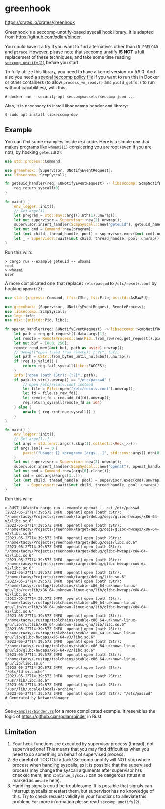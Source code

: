 # greenhook

https://crates.io/crates/greenhook

Greenhook is a seccomp-unotify-based syscall hook library. It is adapted from <https://github.com/pdlan/binder>.

You could have it a try if you want to find alternatives other than `LD_PRELOAD` and `ptrace`. However, please note that seccomp unotify **IS NOT** a full replacement of these techniques, and take some time reading [`seccomp_unotify(2)`](https://man7.org/linux/man-pages/man2/seccomp_unotify.2.html) before you start.

To fully utilize this library, you need to have a kernel version >= 5.9.0. And also you need [a special seccomp policy file](./assets/seccomp.json) if you want to run this in Docker or other containers (to allow `process_vm_readv()` and `pidfd_getfd()` to run without capabilities), with this:

```console
# docker run --security-opt seccomp=assets/seccomp.json ...
```

Also, it is necessary to install libseccomp header and library:

```
$ sudo apt install libseccomp-dev
```

## Example

You can find some examples inside test code. Here is a simple one that makes programs like `whoami(1)` considering you are root (even if you are not), by hooking `geteuid(2)`:

```rust
use std::process::Command;

use greenhook::{Supervisor, UNotifyEventRequest};
use libseccomp::ScmpSyscall;

fn geteuid_handler(req: &UNotifyEventRequest) -> libseccomp::ScmpNotifResp {
    req.return_syscall(0)
}

fn main() {
    env_logger::init();
    // Get argv[1]
    let program = std::env::args().nth(1).unwrap();
    let mut supervisor = Supervisor::new(2).unwrap();
    supervisor.insert_handler(ScmpSyscall::new("geteuid"), geteuid_handler);
    let mut cmd = Command::new(program);
    let (mut child, thread_handle, pool) = supervisor.exec(&mut cmd).unwrap();
    let _ = Supervisor::wait(&mut child, thread_handle, pool).unwrap();
}
```

Run this with:

```console
> cargo run --example geteuid -- whoami
root
> whoami
user
```

A more complicated one, that replaces `/etc/passwd` to `/etc/resolv.conf` by hooking `openat(2)`:

```rust
use std::{process::Command, ffi::CStr, fs::File, os::fd::AsRawFd};

use greenhook::{Supervisor, UNotifyEventRequest, RemoteProcess};
use libseccomp::ScmpSyscall;
use log::info;
use nix::{unistd::Pid, libc};

fn openat_handler(req: &UNotifyEventRequest) -> libseccomp::ScmpNotifResp {
    let path = req.get_request().data.args[1];
    let remote = RemoteProcess::new(Pid::from_raw(req.get_request().pid as i32)).unwrap();
    let mut buf = [0u8; 256];
    remote.read_mem(&mut buf, path as usize).unwrap();
    // debug!("open (read from remote): {:?}", buf);
    let path = CStr::from_bytes_until_nul(&buf).unwrap();
    if !req.is_valid() {
        return req.fail_syscall(libc::EACCES);
    }
    info!("open (path CStr): {:?}", path);
    if path.to_str().unwrap() == "/etc/passwd" {
        // open /etc/resolv.conf instead
        let file = File::open("/etc/resolv.conf").unwrap();
        let fd = file.as_raw_fd();
        let remote_fd = req.add_fd(fd).unwrap();
        req.return_syscall(remote_fd as i64)
    } else {
        unsafe { req.continue_syscall() }
    }
}

fn main() {
    env_logger::init();
    // Get argv[1..]
    let args = std::env::args().skip(1).collect::<Vec<_>>();
    if args.len() == 0 {
        panic!("Usage: {} <program> [args...]", std::env::args().nth(0).unwrap());
    }
    let mut supervisor = Supervisor::new(2).unwrap();
    supervisor.insert_handler(ScmpSyscall::new("openat"), openat_handler);
    let mut cmd = Command::new(args[0].clone());
    let cmd = cmd.args(&args[1..]);
    let (mut child, thread_handle, pool) = supervisor.exec(cmd).unwrap();
    let _ = Supervisor::wait(&mut child, thread_handle, pool).unwrap();
}
```

Run this with:

```console
> RUST_LOG=info cargo run --example openat -- cat /etc/passwd
[2023-05-27T14:39:57Z INFO  openat] open (path CStr): "/home/taoky/Projects/greenhook/target/debug/deps/glibc-hwcaps/x86-64-v3/libc.so.6"
[2023-05-27T14:39:57Z INFO  openat] open (path CStr): "/home/taoky/Projects/greenhook/target/debug/deps/glibc-hwcaps/x86-64-v2/libc.so.6"
[2023-05-27T14:39:57Z INFO  openat] open (path CStr): "/home/taoky/Projects/greenhook/target/debug/deps/libc.so.6"
[2023-05-27T14:39:57Z INFO  openat] open (path CStr): "/home/taoky/Projects/greenhook/target/debug/glibc-hwcaps/x86-64-v3/libc.so.6"
[2023-05-27T14:39:57Z INFO  openat] open (path CStr): "/home/taoky/Projects/greenhook/target/debug/glibc-hwcaps/x86-64-v2/libc.so.6"
[2023-05-27T14:39:57Z INFO  openat] open (path CStr): "/home/taoky/Projects/greenhook/target/debug/libc.so.6"
[2023-05-27T14:39:57Z INFO  openat] open (path CStr): "/home/taoky/.rustup/toolchains/stable-x86_64-unknown-linux-gnu/lib/rustlib/x86_64-unknown-linux-gnu/lib/glibc-hwcaps/x86-64-v3/libc.so.6"
[2023-05-27T14:39:57Z INFO  openat] open (path CStr): "/home/taoky/.rustup/toolchains/stable-x86_64-unknown-linux-gnu/lib/rustlib/x86_64-unknown-linux-gnu/lib/glibc-hwcaps/x86-64-v2/libc.so.6"
[2023-05-27T14:39:57Z INFO  openat] open (path CStr): "/home/taoky/.rustup/toolchains/stable-x86_64-unknown-linux-gnu/lib/rustlib/x86_64-unknown-linux-gnu/lib/libc.so.6"
[2023-05-27T14:39:57Z INFO  openat] open (path CStr): "/home/taoky/.rustup/toolchains/stable-x86_64-unknown-linux-gnu/lib/glibc-hwcaps/x86-64-v3/libc.so.6"
[2023-05-27T14:39:57Z INFO  openat] open (path CStr): "/home/taoky/.rustup/toolchains/stable-x86_64-unknown-linux-gnu/lib/glibc-hwcaps/x86-64-v2/libc.so.6"
[2023-05-27T14:39:57Z INFO  openat] open (path CStr): "/home/taoky/.rustup/toolchains/stable-x86_64-unknown-linux-gnu/lib/libc.so.6"
[2023-05-27T14:39:57Z INFO  openat] open (path CStr): "/etc/ld.so.cache"
[2023-05-27T14:39:57Z INFO  openat] open (path CStr): "/usr/lib/libc.so.6"
[2023-05-27T14:39:57Z INFO  openat] open (path CStr): "/usr/lib/locale/locale-archive"
[2023-05-27T14:39:57Z INFO  openat] open (path CStr): "/etc/passwd"
# Generated by NetworkManager
...
```

See [`examples/binder.rs`](examples/binder.rs) for a more complicated example. It resembles the logic of <https://github.com/pdlan/binder> in Rust.

## Limitation

1. Your hook functions are executed by supervisor process (thread), not supervised one! This means that you may find difficulties when you need to do something on behalf of supervised process.
2. Be careful of TOCTOU attack! Seccomp unotify will NOT stop whole process when handling syscalls, so it is possible that the supervised process may change the syscall arguments after supervisor has checked them, and `continue_syscall` can be dangerous (thus it is marked as `unsafe` here).
3. Handling signals could be troublesome. It is possible that signals can interrupt syscalls or restart them, but supervisor has no knowledge of this. Try to check request validity in your functions to alleviate this problem. For more information please read `seccomp_unotify(2)`.
